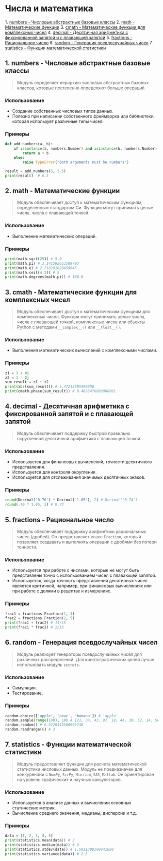 # Числа и математика
1\. [numbers - Числовые абстрактные базовые классы](#1)
2. [math - Математические функции](#2)
3. [cmath - Математические функции для комплексных чисел](#3)
4. [decimal - Десятичная арифметика с фиксированной запятой и с плавающей запятой](#4)
5. [fractions - Рациональное число](#5)
6. [random - Генерация псевдослучайных чисел](#6)
7. [statistics - Функции математической статистики](#7)


## <div id="1">1. numbers - Числовые абстрактные базовые классы</div>
> Модуль определяет иерархию числовых абстрактных базовых классов, которые постепенно определяют больше операций.
### Использование
- Создание собственных числовых типов данных.
- Полезно при написании собственного фреймворка или библиотеки, которая использует различные типы чисел.
### Примеры
```python
def add_numbers(a, b):
    if isinstance(a, numbers.Number) and isinstance(b, numbers.Number):
        return a + b
    else:
        raise TypeError("Both arguments must be numbers")

result = add_numbers(5, 3.5)
print(result)  # 8.5
```


## <div id="2">2. math - Математические функции</div>
> Модуль обеспечивает доступ к математическим функциям, определенным стандартом Си. Функции могут принимать целые числа, числа с плавающей точкой.
### Использование
- Выполнение математических операций.
### Примеры
```python
print(math.sqrt(25)) # 5.0
print(math.pi) # 3.141592653589793
print(math.e) # 2.718281828459045
print(math.ceil(4.3)) # 5
print(math.degrees(math.pi)) # 180.0
```

## <div id="3">3. cmath - Математические функции для комплексных чисел</div>
> Модуль обеспечивает доступ к математическим функциям для комплексных чисел. Функции могут принимать целые числа, числа с плавающей точкой, комплексные числа или обьекты Python с методами `__complex__()` или `__float__()`.
### Использование
- Выполнения математических вычислений с комплексными числами.
### Примеры
```python
z1 = 3 + 4j
z2 = 1 - 2j
sum_result = z1 + z2
print(abs(sum_result)) # 4.47213595499958
print(cmath.phase(sum_result)) # 0.4636476090008061
```

## <div id="4">4. decimal - Десятичная арифметика с фиксированной запятой и с плавающей запятой</div>
> Модуль обеспечивает поддержку быстрой правильно округленной десятичной арифметики с плавающей точкой.
### Использование
- Используется для финансовых вычислений, точности десятичного представления.
- Используется для контроля округления.
- Используется для отслеживания значимых десятичных знаков.
### Примеры
```python
round(Decimal('0.70') * Decimal('1.05'), 2) # Decimal('0.74')
round(.70 * 1.05, 2) # 0.73
```


## <div id="5">5. fractions - Рациональное число</div>
> Модуль обеспечивает поддержку арифметики рациональных чисел (дробей). Он предоставляет класс `Fraction`, который позволяет создавать и выполнять операции с дробями без потери точности.
### Использование
- Используется при работе с числами, которые не могут быть представлены точно с использованием чисел с плавающей запятой.
- Используется, когда точность представления десятичных чисел является критичной, например, при финансовых вычислениях или при работе с долями в рецептах и измерениях.
### Примеры
```python
frac1 = fractions.Fraction(1, 3)
frac2 = fractions.Fraction(2, 5)
print(frac1 + frac2) # 11/15
print(frac1 * frac2) # 2/15
```


## <div id="6">6. random - Генерация псевдослучайных чисел</div>
> Модуль реализует генераторы псевдослучайных чисел для различных распределений. Для криптографических целей лучше использовать модуль `secrets`.
### Использование
- Симуляции.
- Тестирование.
### Примеры
```python
random.choice(['apple', 'pear', 'banana']) # 'apple'
random.sample(range(100), 10) # [21, 34, 43, 97, 19, 44, 38, 52, 14, 56]
random.random() # 0.9229115506995748
random.randrange(6) # 3
```


## <div id="7">7. statistics - Функции математической статистики</div>
> Модуль предоставляет функции для расчета математической статистики числовых данных. Модуль не предназначен для конкуренции с `NumPy`, `SciPy`, `Minitab`, `SAS`, `Matlab`. Он ориентирован на уровень графических и научных кальуляторов.
### Использование
- Используется в анализе данных и вычислении основных статических метрик.
- Вычисление среднего значения, медианы, дисперсии и т.д.
### Примеры
```python
data = [1, 2, 3, 4, 5]
print(statistics.mean(data)) # 3
print(statistics.median(data)) # 3
print(statistics.stdev(data)) # 1.5811388300841898
print(statistics.variance(data)) # 2.5
```